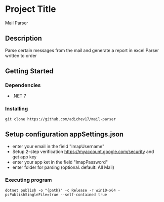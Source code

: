 # Project Title

Mail Parser

## Description

Parse certain messages from the mail and generate a report in excel
Parser written to order

## Getting Started

### Dependencies

* .NET 7
  
### Installing

```
git clone https://github.com/adichev17/mail-parser
```
## Setup configuration appSettings.json
* enter your email in the field "ImapUsername"
* Setup 2-step verification https://myaccount.google.com/security and get app key
* enter your app ket in the field "ImapPassword"
* enter folder for parsing (optional. default: All Mail)

### Executing program

```
dotnet publish -o "{path}" -c Release -r win10-x64 -p:PublishSingleFile=true --self-contained true
```
